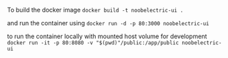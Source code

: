 To build the docker image
`docker build -t noobelectric-ui .`

and run the container using
`docker run -d -p 80:3000 noobelectric-ui`

to run the container locally with mounted host volume for development
`docker run -it -p 80:8080 -v "$(pwd)"/public:/app/public noobelectric-ui`